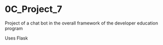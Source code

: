 # 0C_Project_7
Project of a chat bot in the overall framework of the developer education program

Uses Flask